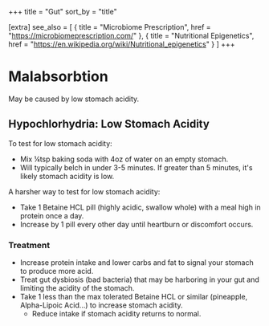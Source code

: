 +++
title = "Gut"
sort_by = "title"

[extra]
see_also = [
    { title = "Microbiome Prescription", href = "https://microbiomeprescription.com/" },
    { title = "Nutritional Epigenetics", href = "https://en.wikipedia.org/wiki/Nutritional_epigenetics" }
]
+++

# Malabsorbtion
May be caused by low stomach acidity. 

## Hypochlorhydria: Low Stomach Acidity

To test for low stomach acidity:
- Mix ¼tsp baking soda with 4oz of water on an empty stomach.
- Will typically belch in under 3-5 minutes. If greater than 5 minutes, it's likely stomach acidity is low.

A harsher way to test for low stomach acidity:
- Take 1 Betaine HCL pill (highly acidic, swallow whole) with a meal high in protein once a day.
- Increase by 1 pill every other day until heartburn or discomfort occurs. 

### Treatment
- Increase protein intake and lower carbs and fat to signal your stomach to produce more acid.
- Treat gut dysbiosis (bad bacteria) that may be harboring in your gut and limiting the acidity of the stomach.
- Take 1 less than the max tolerated Betaine HCL or similar (pineapple, Alpha-Lipoic Acid...) to increase stomach acidity. 
    - Reduce intake if stomach acidity returns to normal.